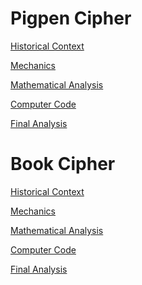 # Pigpen Cipher

[Historical Context](historicalContext.md)

[Mechanics](mechanics.md)

[Mathematical Analysis](mathematicalAnalysis.md)

[Computer Code](computerCode.md)

[Final Analysis](finalAnalysis.md)

# Book Cipher

[Historical Context]()

[Mechanics](bookMechanics.md)

[Mathematical Analysis](bookMathematicalAnalysis.md)

[Computer Code](bookComputerCode.md)

[Final Analysis]()
